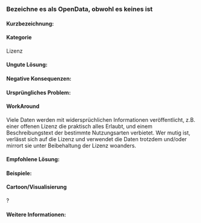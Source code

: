 ### Bezeichne es als OpenData, obwohl es keines ist

#### Kurzbezeichnung:

####  Kategorie
Lizenz

#### Ungute Lösung:

#### Negative Konsequenzen:

#### Ursprüngliches Problem:

####  WorkAround
Viele Daten werden mit widersprüchlichen Informationen veröffentlicht, z.B. einer offenen Lizenz die praktisch alles Erlaubt, und einem Beschreibungstext der bestimmte Nutzungsarten verbietet. Wer mutig ist, verlässt sich auf die Lizenz und verwendet die Daten trotzdem und/oder mirrort sie unter Beibehaltung der Lizenz woanders.

#### Empfohlene Lösung:

#### Beispiele:

####  Cartoon/Visualisierung
?

#### Weitere Informationen: